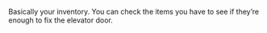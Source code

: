 Basically your inventory. You can check the items you have to see if they’re enough to fix the elevator door.